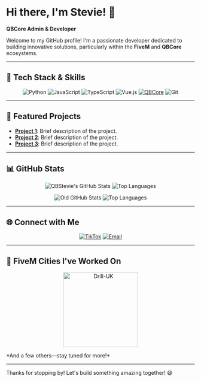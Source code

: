 # Hi there, I'm Stevie! 👋
**QBCore Admin & Developer**

Welcome to my GitHub profile! I'm a passionate developer dedicated to building innovative solutions, particularly within the **FiveM** and **QBCore** ecosystems.

---

## 🔧 Tech Stack & Skills
<p align="center">
  <img src="https://img.shields.io/badge/-Python-3776AB?style=for-the-badge&logo=python&logoColor=white" alt="Python"/>
  <img src="https://img.shields.io/badge/-JavaScript-F7DF1E?style=for-the-badge&logo=javascript&logoColor=black" alt="JavaScript"/>
  <img src="https://img.shields.io/badge/-TypeScript-3178C6?style=for-the-badge&logo=typescript&logoColor=white" alt="TypeScript"/>
  <img src="https://img.shields.io/badge/-Vue.js-4FC08D?style=for-the-badge&logo=vue-dot-js&logoColor=white" alt="Vue.js"/>
  <a href="https://github.com/qbcore-framework"><img src="https://img.shields.io/badge/-QBCore-181717?style=for-the-badge&logo=fivem&logoColor=orange" alt="QBCore"/></a>
  <img src="https://img.shields.io/badge/-Git-F05032?style=for-the-badge&logo=git&logoColor=white" alt="Git"/>
</p>

---

## 🌟 Featured Projects
<!-- Add project links here -->
- **[Project 1](#)**: Brief description of the project.
- **[Project 2](#)**: Brief description of the project.
- **[Project 3](#)**: Brief description of the project.

---

## 📊 GitHub Stats
<p align="center">
  <img src="https://github-readme-stats.vercel.app/api?username=QBStevie&show_icons=true&theme=radical" alt="QBStevie's GitHub Stats"/>
  <img src="https://github-readme-stats.vercel.app/api/top-langs/?username=QBStevie&layout=compact&theme=radical" alt="Top Languages"/>
</p>

<p align="center">
  <img src="https://github-readme-stats.vercel.app/api?username=irishstevie&theme=radical" alt="Old GitHub Stats"/>
  <img src="https://github-readme-stats.vercel.app/api/top-langs/?username=irishstevie&layout=compact&theme=radical" alt="Top Languages"/>
</p>

---

## 🌐 Connect with Me
<p align="center">
  <a href="https://github.com/QBStevie"><img src="https://img.shields.io/badge/-.irishStevie-1DA1F2?style=for-the-badge&logo=twitter&logoColor=white" alt="TikTok"/></a>
  <a href="mailto:irishstevie91@gmail.com"><img src="https://img.shields.io/badge/-stevie-D14836?style=for-the-badge&logo=gmail&logoColor=white" alt="Email"/></a>
</p>

---

## 🌆 FiveM Cities I've Worked On
<p align="center">
  <a href="https://drill-uk.tebex.io">
    <img src="https://i.imgur.com/JAHrLVk.png" alt="Drill-UK" width="200">
  </a>
</p>
*And a few others—stay tuned for more!*

---

Thanks for stopping by! Let's build something amazing together! 😄
